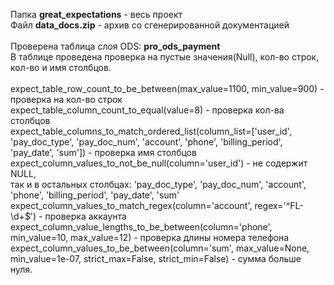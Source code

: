 <p>
Папка <strong>great_expectations</strong> - весь проект<br>
Файл <strong>data_docs.zip</strong> - архив со сгенерированной документацией<br>
<br>
  Проверена таблица слоя ODS: <strong>pro_ods_payment</strong><br>
В таблице проведена проверка на пустые значения(Null), кол-во строк, кол-во и имя столбцов.<br>
<br>
  expect_table_row_count_to_be_between(max_value=1100, min_value=900) - проверка на кол-во строк<br>
  expect_table_column_count_to_equal(value=8) - проверка кол-ва столбцов<br>
  expect_table_columns_to_match_ordered_list(column_list=['user_id', 'pay_doc_type', 'pay_doc_num', 'account', 'phone', 'billing_period', 'pay_date', 'sum']) - проверка имя столбцов<br>
  expect_column_values_to_not_be_null(column='user_id') - не содержит NULL, <br>
  так и в остальных столбцах: 'pay_doc_type', 'pay_doc_num', 'account', 'phone', 'billing_period', 'pay_date', 'sum'<br>
  expect_column_values_to_match_regex(column='account', regex='^FL-\d+$') - проверка аккаунта<br>
  expect_column_value_lengths_to_be_between(column='phone', min_value=10, max_value=12) - проверка длины номера телефона<br>
  expect_column_values_to_be_between(column='sum', max_value=None, min_value=1e-07, strict_max=False, strict_min=False) - сумма больше нуля.<br>
  <br>
  

